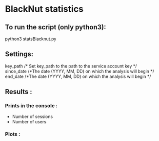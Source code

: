 # BlackNut statistics

## To run the script (only python3):
python3 statsBlacknut.py

## Settings:
key_path    /* Set key_path to the path to the service account key */   
since_date  /*The date (YYYY, MM, DD) on which the analysis will begin */   
end_date    /*The date (YYYY, MM, DD) on which the analysis will begin */

## Results :
### Prints in the console :
- Number of sessions   
- Number of users   

### Plots :
